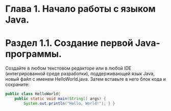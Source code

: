 # Глава 1. Начало работы с языком Java.

# Раздел 1.1. Создание первой Java-программы.<br>
Создайте в любом текстовом редакторе или в любой IDE (интегрированной среде разработки), поддерживающей язык Java, новый файл с именем HelloWorld.java. Затем вставьте в него блок кода и сохраните: <br>

```java
public class HelloWorld{
    public static void main(String[] args) {
        System.out.println("Hello, World!"); } } 
```
